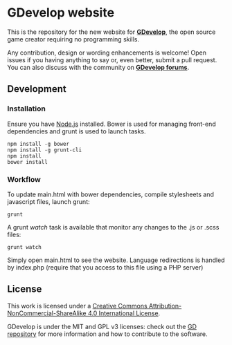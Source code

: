 GDevelop website
===

This is the repository for the new website for **[GDevelop](http://www.compilgames.net)**, the open source game creator requiring no programming skills.

Any contribution, design or wording enhancements is welcome! Open issues if you having anything to say or, even better, submit a pull request. You can also discuss with the community on **[GDevelop forums](http://forum.compilgames.net)**.

## Development

### Installation

Ensure you have [Node.js](https://nodejs.org) installed. Bower is used for managing front-end dependencies and grunt is used to launch tasks.

    npm install -g bower
    npm install -g grunt-cli
    npm install
    bower install

### Workflow

To update main.html with bower dependencies, compile stylesheets and javascript files, launch grunt:

    grunt

A grunt *watch* task is available that monitor any changes to the .js or .scss files:

    grunt watch

Simply open main.html to see the website. Language redirections is handled by index.php (require that you access to this file using a PHP server)

## License

This work is licensed under a [Creative Commons Attribution-NonCommercial-ShareAlike 4.0 International License](http://creativecommons.org/licenses/by-nc-sa/4.0/).

GDevelop is under the MIT and GPL v3 licenses: check out the [GD repository](https://github.com/4ian/GD) for more information and how to contribute to the software.
